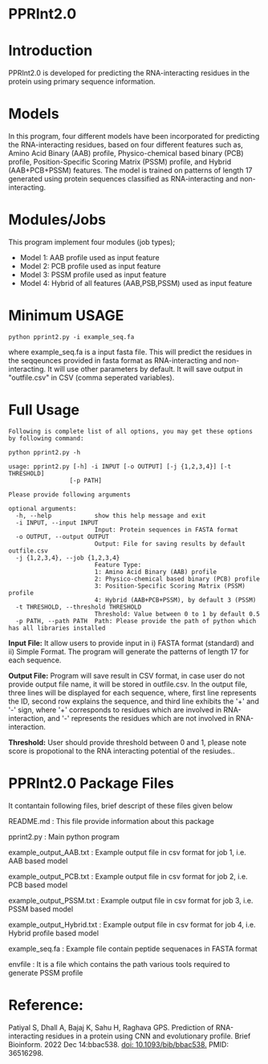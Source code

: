 # PPRInt2.0
# Introduction
PPRInt2.0 is developed for predicting the RNA-interacting residues in the protein using primary sequence information.
# Models
In this program, four different models have been incorporated for predicting the RNA-interacting residues, based on four different features such as, Amino Acid Binary (AAB) profile, Physico-chemical based binary (PCB) profile, Position-Specific Scoring Matrix (PSSM) profile, and Hybrid (AAB+PCB+PSSM) features. The model is trained on patterns of length 17 generated using protein sequences classified as RNA-interacting and non-interacting.

# Modules/Jobs
This program implement four modules (job types); 
- Model 1: AAB profile used as input feature
- Model 2: PCB profile used as input feature
- Model 3: PSSM profile used as input feature 
- Model 4: Hybrid of all features (AAB,PSB,PSSM) used as input feature 

# Minimum USAGE
```
python pprint2.py -i example_seq.fa
```
where example_seq.fa is a input fasta file. This will predict the residues in the seqqeunces provided  in fasta format as RNA-interacting and non-interacting. It will use other parameters by default. It will save output in "outfile.csv" in CSV (comma seperated variables).

# Full Usage
```
Following is complete list of all options, you may get these options by following command: 

python pprint2.py -h 

usage: pprint2.py [-h] -i INPUT [-o OUTPUT] [-j {1,2,3,4}] [-t THRESHOLD]
                 [-p PATH]

Please provide following arguments

optional arguments:
  -h, --help            show this help message and exit
  -i INPUT, --input INPUT
                        Input: Protein sequences in FASTA format
  -o OUTPUT, --output OUTPUT
                        Output: File for saving results by default outfile.csv
  -j {1,2,3,4}, --job {1,2,3,4}
                        Feature Type:
                        1: Amino Acid Binary (AAB) profile
                        2: Physico-chemical based binary (PCB) profile
                        3: Position-Specific Scoring Matrix (PSSM) profile
                        4: Hybrid (AAB+PCB+PSSM), by default 3 (PSSM)
  -t THRESHOLD, --threshold THRESHOLD
                        Threshold: Value between 0 to 1 by default 0.5
  -p PATH, --path PATH  Path: Please provide the path of python which has all libraries installed
 ```

**Input File:** It allow users to provide input in i) FASTA format (standard) and ii) Simple Format. The program will generate the patterns of length 17 for each sequence. 

**Output File:** Program will save result in CSV format, in case user do not provide output file name, it will be stored in outfile.csv. In the output file, three lines will be displayed for each sequence, where, first line represents the ID, second row explains the sequence, and third line exhibits the '+' and '-' sign, where '+' corresponds to residues which are involved in RNA-interaction, and '-' represents the residues which are not involved in RNA-interaction.

**Threshold:** User should provide threshold between 0 and 1, please note score is propotional to the RNA interacting potential of the resiudes..


PPRInt2.0 Package Files
=======================
It contantain following files, brief descript of these files given below


README.md     			: This file provide information about this package

pprint2.py 			: Main python program 

example_output_AAB.txt		: Example output file in csv format for job 1, i.e. AAB based model

example_output_PCB.txt		: Example output file in csv format for job 2, i.e. PCB based model

example_output_PSSM.txt		: Example output file in csv format for job 3, i.e. PSSM based model

example_output_Hybrid.txt	: Example output file in csv format for job 4, i.e. Hybrid profile based model

example_seq.fa			: Example file contain peptide sequenaces in FASTA format

envfile                 	: It is a file which contains the path various tools required to generate PSSM profile

# Reference:

Patiyal S, Dhall A, Bajaj K, Sahu H, Raghava GPS. Prediction of RNA-interacting residues in a protein using CNN and evolutionary profile. Brief Bioinform. 2022 Dec 14:bbac538. <a href="https://pubmed.ncbi.nlm.nih.gov/36516298/">doi: 10.1093/bib/bbac538.</a> PMID: 36516298.
